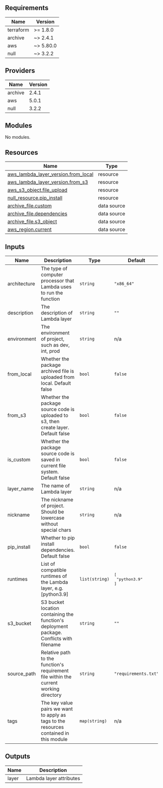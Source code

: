 ## Requirements

| Name      | Version   |
| --------- | --------- |
| terraform | >= 1.8.0  |
| archive   | ~> 2.4.1  |
| aws       | ~> 5.80.0 |
| null      | ~> 3.2.2  |

## Providers

| Name    | Version |
| ------- | ------- |
| archive | 2.4.1   |
| aws     | 5.0.1   |
| null    | 3.2.2   |

## Modules

No modules.

## Resources

| Name                                                                                                                                    | Type        |
| --------------------------------------------------------------------------------------------------------------------------------------- | ----------- |
| [aws_lambda_layer_version.from_local](https://registry.terraform.io/providers/hashicorp/aws/latest/docs/resources/lambda_layer_version) | resource    |
| [aws_lambda_layer_version.from_s3](https://registry.terraform.io/providers/hashicorp/aws/latest/docs/resources/lambda_layer_version)    | resource    |
| [aws_s3_object.file_upload](https://registry.terraform.io/providers/hashicorp/aws/latest/docs/resources/s3_object)                      | resource    |
| [null_resource.pip_install](https://registry.terraform.io/providers/hashicorp/null/latest/docs/resources/resource)                      | resource    |
| [archive_file.custom](https://registry.terraform.io/providers/hashicorp/archive/latest/docs/data-sources/file)                          | data source |
| [archive_file.dependencies](https://registry.terraform.io/providers/hashicorp/archive/latest/docs/data-sources/file)                    | data source |
| [archive_file.s3_object](https://registry.terraform.io/providers/hashicorp/archive/latest/docs/data-sources/file)                       | data source |
| [aws_region.current](https://registry.terraform.io/providers/hashicorp/aws/latest/docs/data-sources/region)                             | data source |

## Inputs

| Name         | Description                                                                              | Type           | Default                            | Required |
| ------------ | ---------------------------------------------------------------------------------------- | -------------- | ---------------------------------- | :------: |
| architecture | The type of computer processor that Lambda uses to run the function                      | `string`       | `"x86_64"`                         |    no    |
| description  | The description of Lambda layer                                                          | `string`       | `""`                               |    no    |
| environment  | The environment of project, such as dev, int, prod                                       | `string`       | n/a                                |   yes    |
| from\_local  | Whether the package archived file is uploaded from local. Default false                  | `bool`         | `false`                            |    no    |
| from\_s3     | Whether the package source code is uploaded to s3, then create layer. Default false      | `bool`         | `false`                            |    no    |
| is\_custom   | Whether the package source code is saved in current file system. Default false           | `bool`         | `false`                            |    no    |
| layer\_name  | The name of Lambda layer                                                                 | `string`       | n/a                                |   yes    |
| nickname     | The nickname of project. Should be lowercase without special chars                       | `string`       | n/a                                |   yes    |
| pip\_install | Whether to pip install dependencies. Default false                                       | `bool`         | `false`                            |    no    |
| runtimes     | List of compatible runtimes of the Lambda layer, e.g. [python3.9]                        | `list(string)` | <pre>[<br>  "python3.9"<br>]</pre> |    no    |
| s3\_bucket   | S3 bucket location containing the function's deployment package. Conflicts with filename | `string`       | `""`                               |    no    |
| source\_path | Relative path to the function's requirement file within the current working directory    | `string`       | `"requirements.txt"`               |    no    |
| tags         | The key value pairs we want to apply as tags to the resources contained in this module   | `map(string)`  | n/a                                |   yes    |

## Outputs

| Name  | Description             |
| ----- | ----------------------- |
| layer | Lambda layer attributes |
